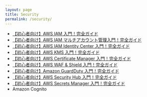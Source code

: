 ```yaml
---
layout: page
title: Security
permalink: /security/
---
```


- <a href="./iam-overview/index.html" target="_blank">【初心者向け】AWS IAM 入門！完全ガイド</a>
- <a href="./iam-multi-account/index.html" target="_blank">【初心者向け】AWS IAM マルチアカウント管理入門！完全ガイド</a>
- <a href="./iam-identity-center-overview/index.html" target="_blank">【初心者向け】AWS IAM Identity Center 入門！完全ガイド</a>
- <a href="./kms-overview/index.html" target="_blank">【初心者向け】AWS KMS 入門！完全ガイド</a>
- <a href="./acm-overview/index.html" target="_blank">【初心者向け】AWS Certificate Manager 入門！完全ガイド</a>
- <a href="./waf-and-shield-overview/index.html" target="_blank">【初心者向け】AWS WAF & Shield 入門！完全ガイド</a>
- <a href="./guardduty-overview/index.html" target="_blank">【初心者向け】Amazon GuardDuty 入門！完全ガイド</a>
- <a href="./securityhub-overview/index.html" target="_blank">【初心者向け】AWS Security Hub 入門！完全ガイド</a>
- <a href="./secretsmanager-overview/index.html" target="_blank">【初心者向け】AWS Secrets Manager 入門！完全ガイド</a>
- Amazon Cognito
